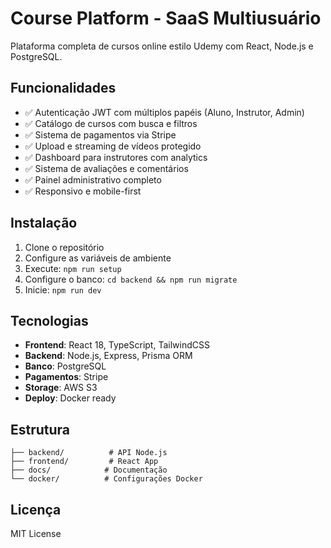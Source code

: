 # Course Platform - SaaS Multiusuário

Plataforma completa de cursos online estilo Udemy com React, Node.js e PostgreSQL.

## Funcionalidades

- ✅ Autenticação JWT com múltiplos papéis (Aluno, Instrutor, Admin)
- ✅ Catálogo de cursos com busca e filtros
- ✅ Sistema de pagamentos via Stripe
- ✅ Upload e streaming de vídeos protegido
- ✅ Dashboard para instrutores com analytics
- ✅ Sistema de avaliações e comentários
- ✅ Painel administrativo completo
- ✅ Responsivo e mobile-first

## Instalação

1. Clone o repositório
2. Configure as variáveis de ambiente
3. Execute: `npm run setup`
4. Configure o banco: `cd backend && npm run migrate`
5. Inicie: `npm run dev`

## Tecnologias

- **Frontend**: React 18, TypeScript, TailwindCSS
- **Backend**: Node.js, Express, Prisma ORM
- **Banco**: PostgreSQL
- **Pagamentos**: Stripe
- **Storage**: AWS S3
- **Deploy**: Docker ready

## Estrutura

```
├── backend/          # API Node.js
├── frontend/         # React App
├── docs/            # Documentação
└── docker/          # Configurações Docker
```

## Licença

MIT License